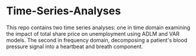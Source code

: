 # Time-Series-Analyses
This repo contains two time series analyses: one in time domain examining the impact of total share price on unemployment using ADLM and VAR models. The second in frequency domain, decomposing a patient's blood pressure signal into a heartbeat and breath component.
